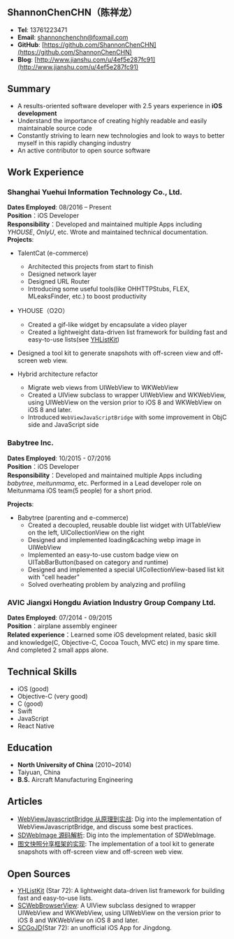 ## ShannonChenCHN（陈祥龙）
- **Tel**: 13761223471
- **Email**: shannonchenchn@foxmail.com
- **GitHub**: [https://github.com/ShannonChenCHN](https://github.com/ShannonChenCHN)
- **Blog**: [http://www.jianshu.com/u/4ef5e287fc91](http://www.jianshu.com/u/4ef5e287fc91)

## Summary

- A results-oriented software developer with 2.5 years experience in **iOS development**
- Understand the importance of
creating highly readable and easily maintainable source code
- Constantly striving to learn new
technologies and look to ways to better myself in this rapidly changing industry
- An active contributor to open source software

## Work Experience


### Shanghai Yuehui Information Technology Co., Ltd.

**Dates Employed**: 08/2016 – Present      
**Position**：iOS Developer   
**Responsibility**：Developed and maintained multiple Apps including *YHOUSE*, *OnlyU*, etc. Wrote and maintained technical documentation.
**Projects**:

- TalentCat (e-commerce)
  - Architected this projects from start to finish
  - Designed network layer
  - Designed URL Router
  - Introducing some useful tools(like OHHTTPStubs, FLEX, MLeaksFinder, etc.) to boost productivity

- YHOUSE（O2O）
  - Created a gif-like widget by encapsulate a video player
  - Created a lightweight data-driven list framework for building fast and easy-to-use lists(see [YHListKit](https://github.com/ShannonChenCHN/YHListKit))
 - Designed a tool kit to generate snapshots with off-screen view and off-screen web view.
 - Hybrid architecture refactor
      - Migrate web views from UIWebView to WKWebView
      - Created a UIView subclass to wrapper UIWebView and WKWebView, using UIWebView on the version prior to iOS 8 and WKWebView on iOS 8 and later.
      - Introduced `WebViewJavaScriptBridge` with some improvement in ObjC side and JavaScript side

### Babytree Inc.
**Dates Employed**: 10/2015 - 07/2016       
**Position**：iOS Developer   
**Responsibility**：Developed and maintained multiple Apps including *babytree*, *meitunmama*, etc. Performed in a Lead developer role on Meitunmama iOS team(5 people) for a short priod.

**Projects**:        

- Babytree (parenting and e-commerce)
  - Created a decoupled, reusable double list widget with UITableView on the left, UICollectionView on the right
  - Designed and implemented loading&caching webp image in UIWebView
  - Implemented an easy-to-use custom badge view on UITabBarButton(based on category and runtime)
  - Designed and implemented a special UICollectionView-based list kit with "cell header"
  - Solved overheating problem by analyzing and profiling

  
### AVIC Jiangxi Hongdu Aviation Industry Group Company Ltd.
**Dates Employed**: 07/2014 - 09/2015       
**Position**：airplane assembly engineer       
**Related experience**：Learned some iOS development related, basic skill and knowledge(C, Objective-C, Cocoa Touch, MVC etc) in my spare time. And completed 2 small apps alone.

## Technical Skills

- iOS (good)       
- Objective-C (very good)
- C (good)
- Swift 
- JavaScript 
- React Native 

## Education

- **North University of China** (2010~2014)   
- Taiyuan, China
- **B.S.** Aircraft Manufacturing Engineering 

## Articles 
- [WebViewJavascriptBridge 从原理到实战](http://www.jianshu.com/p/6f34903be630): Dig into the implementation of WebViewJavascriptBridge, and discuss some best practices.
- [SDWebImage 源码解析](http://www.jianshu.com/p/06f0265c22eb): Dig into the implementation of SDWebImage.
- [图文快照分享框架的实现](http://www.jianshu.com/p/b3fcb449cb35): The implementation of a tool kit to generate snapshots with off-screen view and off-screen web view.

## Open Sources
- [YHListKit](https://github.com/ShannonChenCHN/YHListKit) (Star 72): A lightweight data-driven list framework for building fast and easy-to-use lists.
- [SCWebBrowserView](https://github.com/ShannonChenCHN/SCWebBrowserView): A UIView subclass designed to wrapper UIWebView and WKWebView, using UIWebView on the version prior to iOS 8 and WKWebView on iOS 8 and later.
- [SCGoJD](https://github.com/ShannonChenCHN/SCGoJD)(Star 72): an unofficial iOS App for Jingdong.


